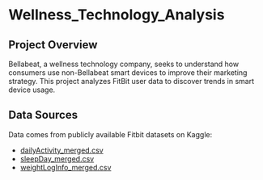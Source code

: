 # Wellness_Technology_Analysis

## Project Overview

Bellabeat, a wellness technology company, seeks to understand how consumers use non-Bellabeat smart devices to improve their marketing strategy. This project analyzes FitBit user data to discover trends in smart device usage.

## Data Sources
Data comes from publicly available Fitbit datasets on Kaggle:
- [dailyActivity_merged.csv](https://www.kaggle.com/datasets/arashnic/fitbit)
- [sleepDay_merged.csv](https://www.kaggle.com/datasets/arashnic/fitbit)
- [weightLogInfo_merged.csv](https://www.kaggle.com/datasets/arashnic/fitbit)

